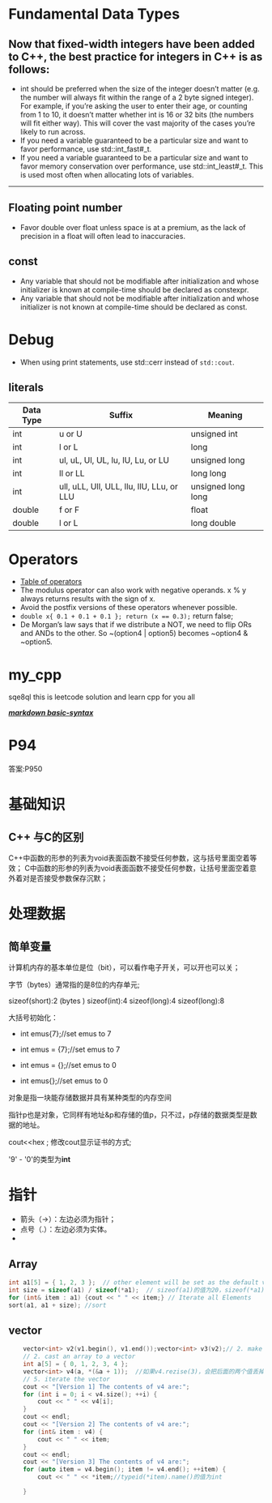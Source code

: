 # Fundamental Data Types
## Now that fixed-width integers have been added to C++, the best practice for integers in C++ is as follows:
- int should be preferred when the size of the integer doesn’t matter (e.g. the number will always fit within the range of a 2 byte signed integer). For example, if you’re asking the user to enter their age, or counting from 1 to 10, it doesn’t matter whether int is 16 or 32 bits (the numbers will fit either way). This will cover the vast majority of the cases you’re likely to run across.
- If you need a variable guaranteed to be a particular size and want to favor performance, use std::int_fast#_t.
- If you need a variable guaranteed to be a particular size and want to favor memory conservation over performance, use std::int_least#_t. This is used most often when allocating lots of variables.
------------------
## Floating point number
- Favor double over float unless space is at a premium, as the lack of precision in a float will often lead to inaccuracies.
## const
- Any variable that should not be modifiable after initialization and whose initializer is known at compile-time should be declared as constexpr.
- Any variable that should not be modifiable after initialization and whose initializer is not known at compile-time should be declared as const.
# Debug
- When using print statements, use std::cerr instead of `std::cout`.

## literals

| Data Type | Suffix                                    | Meaning            |
| --------- | ----------------------------------------- | ------------------ |
| int       | u or U                                    | unsigned int       |
| int       | l or L                                    | long               |
| int       | ul, uL, Ul, UL, lu, lU, Lu, or LU         | unsigned long      |
| int       | ll or LL                                  | long long          |
| int       | ull, uLL, Ull, ULL, llu, llU, LLu, or LLU | unsigned long long |
| double    | f or F                                    | float              |
| double    | l or L                                    | long double        |

# Operators
- [Table of operators](https://www.learncpp.com/cpp-tutorial/operator-precedence-and-associativity/)
- The modulus operator can also work with negative operands. x % y always returns results with the sign of x.
- Avoid the postfix versions of these operators whenever possible.
- `double x{ 0.1 + 0.1 + 0.1 }; return (x == 0.3);` return false;
- De Morgan’s law says that if we distribute a NOT, we need to flip ORs and ANDs to the other. So ~(option4 | option5) becomes ~option4 & ~option5.



# my_cpp
sqe8ql
this is leetcode solution and learn cpp for you all

***[markdown basic-syntax](https://www.markdownguide.org/basic-syntax/)***

# P94
答案:P950
# 基础知识 
## C++ 与C的区别
C++中函数的形参的列表为void表面函数不接受任何参数，这与括号里面空着等效；
C中函数的形参的列表为void表面函数不接受任何参数，让括号里面空着意外着对是否接受参数保存沉默；
# 处理数据
## 简单变量
计算机内存的基本单位是位（bit），可以看作电子开关，可以开也可以关；

字节（bytes）通常指的是8位的内存单元;

sizeof(short):2    (bytes )	sizeof(int):4 	sizeof(long):4	sizeof(long):8

大括号初始化：

- int emus{7};//set emus to 7

- int emus = {7};//set emus to 7

- int emus = {};//set emus to 0

- int emus{};//set emus to 0

对象是指一块能存储数据并具有某种类型的内存空间

指针p也是对象，它同样有地址&p和存储的值p，只不过，p存储的数据类型是数据的地址。

cout<<hex ; 修改cout显示证书的方式;

'9' - '0'的类型为**int**

# 指针

* 箭头（->）：左边必须为指针；
* 点号（.）：左边必须为实体。
*  
## Array
```C++
int a1[5] = { 1, 2, 3 };  // other element will be set as the default value，也就是该数组的第4，5个元素的值为0
int size = sizeof(a1) / sizeof(*a1);  // sizeof(a1)的值为20，sizeof(*a1)为4，*a1为数组第一个元素，值为1，*(a1+2)为数组第三个元素，值为3
for (int& item : a1) {cout << " " << item;} // Iterate all Elements
sort(a1, a1 + size); //sort
```
## vector
```C++
	vector<int> v2(v1.begin(), v1.end());vector<int> v3(v2);// 2. make a copy
	// 2. cast an array to a vector
	int a[5] = { 0, 1, 2, 3, 4 };
	vector<int> v4(a, *(&a + 1));  //如果v4.rezise(3)，会把后面的两个值丢掉，此时的值为0,1,2
	// 5. iterate the vector
	cout << "[Version 1] The contents of v4 are:";
	for (int i = 0; i < v4.size(); ++i) {
		cout << " " << v4[i];
	}
	cout << endl;
	cout << "[Version 2] The contents of v4 are:";
	for (int& item : v4) {
		cout << " " << item;
	}
	cout << endl;
	cout << "[Version 3] The contents of v4 are:";
	for (auto item = v4.begin(); item != v4.end(); ++item) {
		cout << " " << *item;//typeid(*item).name()的值为int

	}
```


